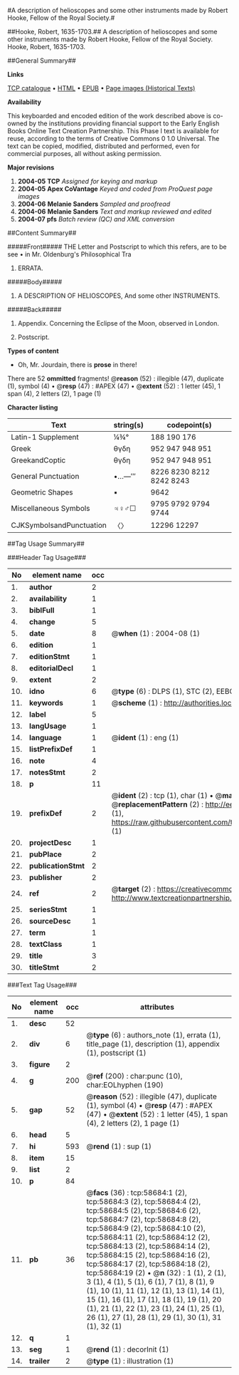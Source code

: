 #A description of helioscopes and some other instruments made by Robert Hooke, Fellow of the Royal Society.#

##Hooke, Robert, 1635-1703.##
A description of helioscopes and some other instruments made by Robert Hooke, Fellow of the Royal Society.
Hooke, Robert, 1635-1703.

##General Summary##

**Links**

[TCP catalogue](http://www.ota.ox.ac.uk/tcp/)  • 
[HTML](http://tei.it.ox.ac.uk/tcp/Texts-HTML/free/A44/A44317.html)  • 
[EPUB](http://tei.it.ox.ac.uk/tcp/Texts-EPUB/free/A44/A44317.epub) • 
[Page images (Historical Texts)](https://data.historicaltexts.jisc.ac.uk/view?pubId=eebo-12280296e&pageId=eebo-12280296e-58684-1)

**Availability**

This keyboarded and encoded edition of the
	       work described above is co-owned by the institutions
	       providing financial support to the Early English Books
	       Online Text Creation Partnership. This Phase I text is
	       available for reuse, according to the terms of Creative
	       Commons 0 1.0 Universal. The text can be copied,
	       modified, distributed and performed, even for
	       commercial purposes, all without asking permission.

**Major revisions**

1. __2004-05__ __TCP__ *Assigned for keying and markup*
1. __2004-05__ __Apex CoVantage__ *Keyed and coded from ProQuest page images*
1. __2004-06__ __Melanie Sanders__ *Sampled and proofread*
1. __2004-06__ __Melanie Sanders__ *Text and markup reviewed and edited*
1. __2004-07__ __pfs__ *Batch review (QC) and XML conversion*

##Content Summary##

#####Front#####
THE Letter and Postscript to which this refers, are to be see • in Mr. Oldenburg's Philosophical Tra
1. ERRATA.

#####Body#####

1. A DESCRIPTION OF HELIOSCOPES, And some other INSTRUMENTS.

#####Back#####

1. Appendix. Concerning the Eclipse of the Moon, observed in London.

1. Postscript.

**Types of content**

  * Oh, Mr. Jourdain, there is **prose** in there!

There are 52 **ommitted** fragments! 
 @__reason__ (52) : illegible (47), duplicate (1), symbol (4)  •  @__resp__ (47) : #APEX (47)  •  @__extent__ (52) : 1 letter (45), 1 span (4), 2 letters (2), 1 page (1)

**Character listing**


|Text|string(s)|codepoint(s)|
|---|---|---|
|Latin-1 Supplement|¼¾°|188 190 176|
|Greek|θγδη|952 947 948 951|
|GreekandCoptic|θγδη|952 947 948 951|
|General Punctuation|•…—′″|8226 8230 8212 8242 8243|
|Geometric Shapes|▪|9642|
|Miscellaneous Symbols|♃♀♂☐|9795 9792 9794 9744|
|CJKSymbolsandPunctuation|〈〉|12296 12297|

##Tag Usage Summary##

###Header Tag Usage###

|No|element name|occ|attributes|
|---|---|---|---|
|1.|__author__|2||
|2.|__availability__|1||
|3.|__biblFull__|1||
|4.|__change__|5||
|5.|__date__|8| @__when__ (1) : 2004-08 (1)|
|6.|__edition__|1||
|7.|__editionStmt__|1||
|8.|__editorialDecl__|1||
|9.|__extent__|2||
|10.|__idno__|6| @__type__ (6) : DLPS (1), STC (2), EEBO-CITATION (1), OCLC (1), VID (1)|
|11.|__keywords__|1| @__scheme__ (1) : http://authorities.loc.gov/ (1)|
|12.|__label__|5||
|13.|__langUsage__|1||
|14.|__language__|1| @__ident__ (1) : eng (1)|
|15.|__listPrefixDef__|1||
|16.|__note__|4||
|17.|__notesStmt__|2||
|18.|__p__|11||
|19.|__prefixDef__|2| @__ident__ (2) : tcp (1), char (1)  •  @__matchPattern__ (2) : ([0-9\-]+):([0-9IVX]+) (1), (.+) (1)  •  @__replacementPattern__ (2) : http://eebo.chadwyck.com/downloadtiff?vid=$1&page=$2 (1), https://raw.githubusercontent.com/textcreationpartnership/Texts/master/tcpchars.xml#$1 (1)|
|20.|__projectDesc__|1||
|21.|__pubPlace__|2||
|22.|__publicationStmt__|2||
|23.|__publisher__|2||
|24.|__ref__|2| @__target__ (2) : https://creativecommons.org/publicdomain/zero/1.0/ (1), http://www.textcreationpartnership.org/docs/. (1)|
|25.|__seriesStmt__|1||
|26.|__sourceDesc__|1||
|27.|__term__|1||
|28.|__textClass__|1||
|29.|__title__|3||
|30.|__titleStmt__|2||


###Text Tag Usage###

|No|element name|occ|attributes|
|---|---|---|---|
|1.|__desc__|52||
|2.|__div__|6| @__type__ (6) : authors_note (1), errata (1), title_page (1), description (1), appendix (1), postscript (1)|
|3.|__figure__|2||
|4.|__g__|200| @__ref__ (200) : char:punc (10), char:EOLhyphen (190)|
|5.|__gap__|52| @__reason__ (52) : illegible (47), duplicate (1), symbol (4)  •  @__resp__ (47) : #APEX (47)  •  @__extent__ (52) : 1 letter (45), 1 span (4), 2 letters (2), 1 page (1)|
|6.|__head__|5||
|7.|__hi__|593| @__rend__ (1) : sup (1)|
|8.|__item__|15||
|9.|__list__|2||
|10.|__p__|84||
|11.|__pb__|36| @__facs__ (36) : tcp:58684:1 (2), tcp:58684:3 (2), tcp:58684:4 (2), tcp:58684:5 (2), tcp:58684:6 (2), tcp:58684:7 (2), tcp:58684:8 (2), tcp:58684:9 (2), tcp:58684:10 (2), tcp:58684:11 (2), tcp:58684:12 (2), tcp:58684:13 (2), tcp:58684:14 (2), tcp:58684:15 (2), tcp:58684:16 (2), tcp:58684:17 (2), tcp:58684:18 (2), tcp:58684:19 (2)  •  @__n__ (32) : 1 (1), 2 (1), 3 (1), 4 (1), 5 (1), 6 (1), 7 (1), 8 (1), 9 (1), 10 (1), 11 (1), 12 (1), 13 (1), 14 (1), 15 (1), 16 (1), 17 (1), 18 (1), 19 (1), 20 (1), 21 (1), 22 (1), 23 (1), 24 (1), 25 (1), 26 (1), 27 (1), 28 (1), 29 (1), 30 (1), 31 (1), 32 (1)|
|12.|__q__|1||
|13.|__seg__|1| @__rend__ (1) : decorInit (1)|
|14.|__trailer__|2| @__type__ (1) : illustration (1)|
